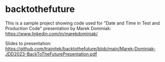 # backtothefuture
This is a sample project showing code used for "Date and Time in Test and Production Code" presentation by Marek Dominiak: https://www.linkedin.com/in/marekdominiak/

Slides to presentation: https://github.com/trainitek/backtothefuture/blob/main/Marek-Dominiak-JDD2023-BackToTheFuturePresentation.pdf
